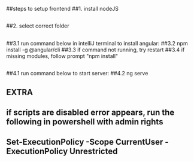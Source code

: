 ##steps to setup frontend
##1. install nodeJS
##
##2. select correct folder
##
##3.1 run command below in intelliJ terminal to install angular:
##3.2 npm install -g @angular/cli
##3.3 if command not running, try restart
##3.4 if missing modules, follow prompt "npm install"
##
##4.1 run command below to start server:
##4.2 ng serve
##
## EXTRA
## if scripts are disabled error appears, run the following in powershell with admin rights
## Set-ExecutionPolicy -Scope CurrentUser -ExecutionPolicy Unrestricted
